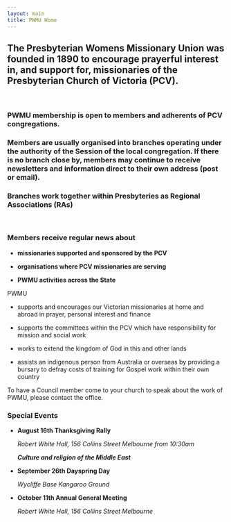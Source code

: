 ```yaml
---
layout: main
title: PWMU Home
---
```


## The Presbyterian Womens Missionary Union was founded in 1890 to encourage prayerful interest in, and support for, missionaries of the Presbyterian Church of Victoria (PCV).

<br>
  
### PWMU membership is open to members and adherents of PCV congregations. 
  
  
    
### Members are usually organised into branches operating under the authority of the Session of the local congregation. If there is no branch close by, members may continue to receive newsletters and information direct to their own address (post or email).



### Branches work together within Presbyteries as Regional Associations (RAs)



<br>

### Members receive regular news about

- **missionaries supported and sponsored by the PCV**

- **organisations where PCV missionaries are serving**

- **PWMU activities across the State**


PWMU 

- supports and encourages our Victorian missionaries at home and abroad in prayer, personal interest and finance

- supports the committees within the PCV which have responsibility for mission and social work

- works to extend the kingdom of God in this and other lands

- assists an indigenous person from Australia or overseas by providing a bursary to defray costs of training for Gospel work within their own country


To have a Council member come to your church to speak about the work of PWMU, please contact the office.


### Special Events 

- **August 16th Thanksgiving Rally**

	_Robert White Hall, 156 Collins Street Melbourne from 10:30am_

	_**Culture and religion of the Middle East**_


- **September 26th Dayspring Day**

	_Wycliffe Base Kangaroo Ground_

- **October 11th Annual General Meeting**

	_Robert White Hall, 156 Collins Street Melbourne_

  